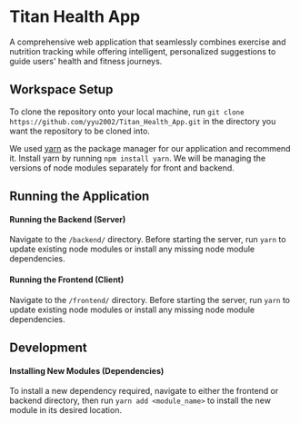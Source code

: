 # Titan Health App
A comprehensive web application that seamlessly combines exercise and nutrition tracking while offering intelligent, personalized suggestions to guide users' health and fitness journeys. 

## Workspace Setup
To clone the repository onto your local machine, run `git clone https://github.com/yyu2002/Titan_Health_App.git` in the directory you want the repository to be cloned into.

We used [yarn](https://yarnpkg.com/) as the package manager for our application and recommend it. Install yarn by running `npm install yarn`. We will be managing the versions of node modules separately for front and backend.

## Running the Application

#### Running the Backend (Server)
Navigate to the `/backend/` directory. Before starting the server, run `yarn` to update existing node modules or install any missing node module dependencies.


#### Running the Frontend (Client)
Navigate to the `/frontend/` directory. Before starting the server, run `yarn` to update existing node modules or install any missing node module dependencies.

## Development

#### Installing New Modules (Dependencies)
To install a new dependency required, navigate to either the frontend or backend directory, then run `yarn add <module_name>` to install the new module in its desired location.

